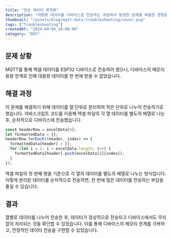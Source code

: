 ```yaml
---
title: "전송 데이터 최적화"
description: "대용량 데이터를 디바이스로 전송하는 과정에서 발생한 문제를 해결한 경험을 정리했습니다."
thumbnail: "/assets/blog/mqtt-data-troubleshooting/cover.png"
tags: ["Troubleshooting"]
createdAt: "2024-04-04 10:00:00"
category: "DEV"
---
```


## 문제 상황

MQTT를 통해 엑셀 데이터를 ESP32 디바이스로 전송하려 했으나, 디바이스의 메모리 용량 한계로 인해 대용량 데이터를 한 번에 받을 수 없었습니다.

## 해결 과정

이 문제를 해결하기 위해 데이터를 열 단위로 분리하여 작은 단위로 나누어 전송하기로 했습니다. 자바스크립트 코드를 이용해 엑셀 파일의 각 열 데이터를 별도의 배열로 나눈 후, 순차적으로 디바이스에 전송했습니다.

```js
const headerRow = excelData[0];
let formattedData = {};
headerRow.forEach((header, index) => {
  formattedData[header] = [];
  for (let i = 1; i < excelData.length; i++) {
    formattedData[header].push(excelData[i][index]);
  }
});
```

엑셀 파일의 첫 번째 행을 기준으로 각 열의 데이터를 별도의 배열로 나누는 방식입니다. 이렇게 분리된 데이터를 순차적으로 전송하면, 한 번에 많은 데이터를 전송하는 부담을 줄일 수 있습니다.

## 결과

열별로 데이터를 나누어 전송한 후, 데이터가 정상적으로 전송되고 디바이스에서도 무리 없이 처리되는 것을 확인할 수 있었습니다. 이를 통해 디바이스의 메모리 한계를 극복하고, 안정적인 데이터 전송을 구현할 수 있었습니다.
